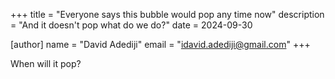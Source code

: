 +++
title = "Everyone says this bubble would pop any time now"
description = "And it doesn't pop what do we do?"
date = 2024-09-30

[author]
name = "David Adediji"
email = "idavid.adediji@gmail.com"
+++

When will it pop?
